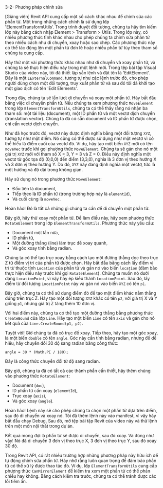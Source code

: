 3-2- Phương pháp chỉnh sửa  

[Giảng viên] Revit API cung cấp một số cách khác nhau để chỉnh sửa các phần tử. Một trong những cách chính là sử dụng lớp 'ElementTransformUtils'. Trong trình duyệt đối tượng, chúng ta hãy tìm kiếm lớp này bằng cách nhập Element > Transform > Utils. Trong lớp này, có nhiều phương thức tĩnh khác nhau cho phép chúng ta chỉnh sửa phần tử theo nhiều cách như di chuyển, xoay hoặc sao chép. Các phương thức này có thể tác động lên một phần tử đơn lẻ hoặc nhiều phần tử tùy theo tham số chúng ta cung cấp.  

Hãy thử một vài phương thức khác nhau như di chuyển và xoay phần tử, và chúng ta sẽ thực hiện điều này trong một lệnh mới. Trong tệp bài tập Visual Studio của video này, tôi đã thiết lập sẵn lệnh và đặt tên là 'EditElement'. Đây là một `IExternalCommand`, tương tự như các lệnh trước đó, cho phép người dùng chọn một đối tượng, truy xuất phần tử và sau đó tôi đã khởi tạo một giao dịch có tên 'Edit Elements'.  

Trong đây, chúng ta sẽ lần lượt di chuyển và xoay một phần tử. Hãy bắt đầu bằng việc di chuyển phần tử. Nếu chúng ta xem phương thức `MoveElement` trong lớp `ElementTransformUtils`, chúng ta có thể thấy rằng nó nhận ba tham số: một tài liệu (document), một ID phần tử và một vectơ dịch chuyển (translation vector). Chúng ta đã có sẵn document và ID phần tử được chọn, chỉ cần vectơ dịch chuyển.  

Như đã học trước đó, vectơ này được định nghĩa bằng một đối tượng `XYZ`, tương tự như một điểm. Nó cũng có thể được sử dụng như một vectơ vì có thể hiểu là điểm cuối của vectơ đó. Ví dụ, hãy tạo một biến `XYZ` mới có tên `moveVec` trước khi gọi phương thức `MoveElement`. Chúng ta sẽ gán cho nó một giá trị `XYZ` mới với tham số X = 3, Y = 3 và Z = 0. Điều này định nghĩa một vectơ từ gốc tọa độ (0,0,0) đến điểm (3,3,0), nghĩa là 3 đơn vị theo hướng X và 3 đơn vị theo hướng Y. Do đó, `XYZ` này đang định nghĩa một vectơ, tức là một hướng và độ dài trong không gian.  

Hãy sử dụng nó trong phương thức `MoveElement`:  
- Đầu tiên là document,  
- Tiếp theo là ID phần tử (trong trường hợp này là `elementId`),  
- Và cuối cùng là `moveVec`.  

Hoàn hảo! Đó là tất cả những gì chúng ta cần để di chuyển một phần tử.  

Bây giờ, hãy thử xoay một phần tử. Để làm điều này, hãy xem phương thức `RotateElement` trong lớp `ElementTransformUtils`. Phương thức này yêu cầu:  
- Document một lần nữa,  
- ID phần tử,  
- Một đường thẳng (line) làm trục để xoay quanh,  
- Và góc xoay tính bằng radian.  

Chúng ta có thể tạo trục xoay bằng cách tạo một đường thẳng dọc theo trục Z từ điểm vị trí của phần tử được chọn. Hãy bắt đầu bằng cách lấy điểm vị trí từ thuộc tính `Location` của phần tử và gán nó vào biến `location` (đảm bảo thực hiện điều này trước khi gọi `RotateElement`). Chúng ta muốn nó dưới dạng `LocationPoint`, vì vậy hãy ép kiểu thành `LocationPoint`. Sau đó, lấy điểm từ đối tượng `LocationPoint` này và gán nó vào biến `XYZ` có tên `p1`.  

Bây giờ, chúng ta có thể sử dụng điểm đó để tạo một điểm khác nằm thẳng đứng trên trục Z. Hãy tạo một đối tượng `XYZ` khác có tên `p2`, với giá trị X và Y giống `p1`, nhưng giá trị Z tăng thêm 10 đơn vị.  

Với hai điểm này, chúng ta có thể tạo một đường thẳng bằng phương thức `CreateBound` của lớp `Line`. Hãy tạo một biến `Line` có tên `axis` và gán cho nó kết quả của `Line.CreateBound(p1, p2)`.  

Tuyệt vời! Giờ chúng ta đã có trục để xoay. Tiếp theo, hãy tạo một góc xoay, là một biến `double` có tên `angle`. Góc này cần tính bằng radian, nhưng để dễ hiểu, hãy chuyển đổi 30 độ sang radian bằng công thức:  
```  
angle = 30 * (Math.PI / 180);  
```  
Đây là công thức chuyển đổi từ độ sang radian.  

Bây giờ, chúng ta đã có tất cả các thành phần cần thiết, hãy thêm chúng vào phương thức `RotateElement`:  
- Document (`doc`),  
- ID phần tử cần xoay (`elementId`),  
- Trục xoay (`axis`),  
- Và góc xoay (`angle`).  

Hoàn hảo! Lệnh này sẽ cho phép chúng ta chọn một phần tử dựa trên điểm, sau đó di chuyển và xoay nó. Tôi đã thêm lệnh này vào manifest, vì vậy hãy bắt đầu chạy Debug. Sau đó, mở tệp bài tập Revit của video này và thử lệnh trên một món nội thất trong dự án.  

Kết quả mong đợi là phần tử sẽ được di chuyển, sau đó xoay. Và đúng như vậy! Nó đã di chuyển 3 đơn vị theo trục X, 3 đơn vị theo trục Y, sau đó xoay 30 độ.  

Trong Revit API, có rất nhiều trường hợp những phương pháp này hữu ích để tự động chỉnh sửa phần tử. Hãy nhớ rằng luôn quan trọng để đảm bảo phần tử có thể xử lý được thao tác đó. Ví dụ, lớp `ElementTransformUtils` cung cấp phương thức `CanMirrorElement` để kiểm tra xem một phần tử có thể phản chiếu hay không. Bằng cách kiểm tra trước, chúng ta có thể tránh được các lỗi tiềm ẩn.